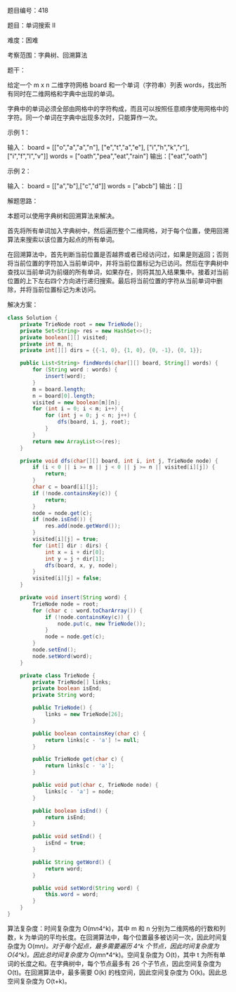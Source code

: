 题目编号：418

题目：单词搜索 II

难度：困难

考察范围：字典树、回溯算法

题干：

给定一个 m x n 二维字符网格 board 和一个单词（字符串）列表 words，找出所有同时在二维网格和字典中出现的单词。

字典中的单词必须全部由网格中的字符构成，而且可以按照任意顺序使用网格中的字符。同一个单词在字典中出现多次时，只能算作一次。

示例 1：

输入：
board = [["o","a","a","n"],
          ["e","t","a","e"],
          ["i","h","k","r"],
          ["i","f","l","v"]]
words = ["oath","pea","eat","rain"]
输出：["eat","oath"]

示例 2：

输入：
board = [["a","b"],["c","d"]]
words = ["abcb"]
输出：[]

解题思路：

本题可以使用字典树和回溯算法来解决。

首先将所有单词加入字典树中，然后遍历整个二维网格，对于每个位置，使用回溯算法来搜索以该位置为起点的所有单词。

在回溯算法中，首先判断当前位置是否越界或者已经访问过，如果是则返回；否则将当前位置的字符加入当前单词中，并将当前位置标记为已访问。然后在字典树中查找以当前单词为前缀的所有单词，如果存在，则将其加入结果集中。接着对当前位置的上下左右四个方向进行递归搜索。最后将当前位置的字符从当前单词中删除，并将当前位置标记为未访问。

解决方案：

```java
class Solution {
    private TrieNode root = new TrieNode();
    private Set<String> res = new HashSet<>();
    private boolean[][] visited;
    private int m, n;
    private int[][] dirs = {{-1, 0}, {1, 0}, {0, -1}, {0, 1}};

    public List<String> findWords(char[][] board, String[] words) {
        for (String word : words) {
            insert(word);
        }
        m = board.length;
        n = board[0].length;
        visited = new boolean[m][n];
        for (int i = 0; i < m; i++) {
            for (int j = 0; j < n; j++) {
                dfs(board, i, j, root);
            }
        }
        return new ArrayList<>(res);
    }

    private void dfs(char[][] board, int i, int j, TrieNode node) {
        if (i < 0 || i >= m || j < 0 || j >= n || visited[i][j]) {
            return;
        }
        char c = board[i][j];
        if (!node.containsKey(c)) {
            return;
        }
        node = node.get(c);
        if (node.isEnd()) {
            res.add(node.getWord());
        }
        visited[i][j] = true;
        for (int[] dir : dirs) {
            int x = i + dir[0];
            int y = j + dir[1];
            dfs(board, x, y, node);
        }
        visited[i][j] = false;
    }

    private void insert(String word) {
        TrieNode node = root;
        for (char c : word.toCharArray()) {
            if (!node.containsKey(c)) {
                node.put(c, new TrieNode());
            }
            node = node.get(c);
        }
        node.setEnd();
        node.setWord(word);
    }

    private class TrieNode {
        private TrieNode[] links;
        private boolean isEnd;
        private String word;

        public TrieNode() {
            links = new TrieNode[26];
        }

        public boolean containsKey(char c) {
            return links[c - 'a'] != null;
        }

        public TrieNode get(char c) {
            return links[c - 'a'];
        }

        public void put(char c, TrieNode node) {
            links[c - 'a'] = node;
        }

        public boolean isEnd() {
            return isEnd;
        }

        public void setEnd() {
            isEnd = true;
        }

        public String getWord() {
            return word;
        }

        public void setWord(String word) {
            this.word = word;
        }
    }
}
```

算法复杂度：时间复杂度为 O(m*n*4^k)，其中 m 和 n 分别为二维网格的行数和列数，k 为单词的平均长度。在回溯算法中，每个位置最多被访问一次，因此时间复杂度为 O(m*n)。对于每个起点，最多需要遍历 4^k 个节点，因此时间复杂度为 O(4^k)。因此总时间复杂度为 O(m*n*4^k)。空间复杂度为 O(t)，其中 t 为所有单词的长度之和。在字典树中，每个节点最多有 26 个子节点，因此空间复杂度为 O(t)。在回溯算法中，最多需要 O(k) 的栈空间，因此空间复杂度为 O(k)。因此总空间复杂度为 O(t+k)。